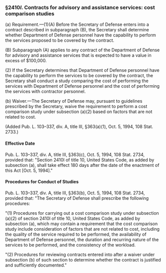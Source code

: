 ### §2410*l*. Contracts for advisory and assistance services: cost comparison studies ###

(a) Requirement.—(1)(A) Before the Secretary of Defense enters into a contract described in subparagraph (B), the Secretary shall determine whether Department of Defense personnel have the capability to perform the services proposed to be covered by the contract.

(B) Subparagraph (A) applies to any contract of the Department of Defense for advisory and assistance services that is expected to have a value in excess of $100,000.

(2) If the Secretary determines that Department of Defense personnel have the capability to perform the services to be covered by the contract, the Secretary shall conduct a study comparing the cost of performing the services with Department of Defense personnel and the cost of performing the services with contractor personnel.

(b) Waiver.—The Secretary of Defense may, pursuant to guidelines prescribed by the Secretary, waive the requirement to perform a cost comparison study under subsection (a)(2) based on factors that are not related to cost.

(Added Pub. L. 103–337, div. A, title III, §363(a)(1), Oct. 5, 1994, 108 Stat. 2733.)

#### Effective Date ####

Pub. L. 103–337, div. A, title III, §363(c), Oct. 5, 1994, 108 Stat. 2734, provided that: "Section 2410l of title 10, United States Code, as added by subsection (a), shall take effect 180 days after the date of the enactment of this Act [Oct. 5, 1994]."

#### Procedures for Conduct of Studies ####

Pub. L. 103–337, div. A, title III, §363(b), Oct. 5, 1994, 108 Stat. 2734, provided that: "The Secretary of Defense shall prescribe the following procedures:

"(1) Procedures for carrying out a cost comparison study under subsection (a)(2) of section 2410l of title 10, United States Code, as added by subsection (a), which may contain a requirement that the cost comparison study include consideration of factors that are not related to cost, including the quality of the service required to be performed, the availability of Department of Defense personnel, the duration and recurring nature of the services to be performed, and the consistency of the workload.

"(2) Procedures for reviewing contracts entered into after a waiver under subsection (b) of such section to determine whether the contract is justified and sufficiently documented."